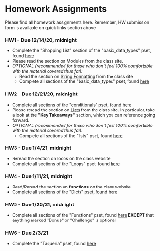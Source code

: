 # Homework Assignments

Please find all homework assignments here. Remember, HW submission form is available on quick links section above.

### HW1 - Due 12/14/20, midnight

* Complete the "Shopping List" section of the "basic_data_types" pset, found [here](https://colab.research.google.com/drive/1hSxgslfvS61xgqf7lLsFV5AUYsn2m5nr?usp=sharing)
* Please read the section on [Modules](https://mottaquikarim.github.io/PYTH127/#out/topics/modules) from the class site.
* *OPTIONAL (recommended for those who don't feel 100% comfortable with the material covered thus far):*
    * Read the section on [String Formatting](https://mottaquikarim.github.io/PYTH127/#out/topics/string_formatting) from the class site
    * Complete all sections of the "basic_data_types" pset, found [here](https://colab.research.google.com/drive/1hSxgslfvS61xgqf7lLsFV5AUYsn2m5nr?usp=sharing)

### HW2 - Due 12/21/20, midnight

* Complete all sections of the "conditionals" pset, found [here](https://colab.research.google.com/drive/1N_R1C8V0XeAwJG_LvrMGlSOJ744dmsnQ?usp=sharing)
* Please reread the section on [Lists](https://mottaquikarim.github.io/PYTH127/#out/topics/lists) from the class site. In particular, take a look at the **"Key Takeaways"** section, which you can reference going forward.
* *OPTIONAL (recommended for those who don't feel 100% comfortable with the material covered thus far):*
	* Complete all sections of the "lists" pset, found [here](https://colab.research.google.com/drive/1c7jljgXuu-z8Qc2QJ4f9k4ZaICG2ixR0?usp=sharing)

### HW3 - Due 1/4/21, midnight

* Reread the section on loops on the class website
* Complete all sections of the "Loops" pset, found [here](https://colab.research.google.com/drive/1RY21T_9CBLcXf69emOefrFTLMeNJTy_k?usp=sharing)

### HW4 - Due 1/11/21, midnight

* Read/Reread the section on **functions** on the class website
* Complete all sections of the "Dicts" pset, found [here](https://colab.research.google.com/drive/1bUf8kapaCgOgHmgEaqijy4-PcRAQZUyc?usp=sharing)

### HW5 - Due 1/25/21, midnight

* Complete all sections of the "Functions" pset, found [here](https://colab.research.google.com/drive/1cAptmre0FcMAwU3P0Z3fOEqJzivp6gDr?usp=sharing) **EXCEPT** that anything marked "Bonus" or "Challenge" is optional

### HW6 - Due 2/3/21

* Complete the "Taqueria" pset, found [here](https://colab.research.google.com/drive/1_jRCHAlePARNbOSVZogAr6gcEttKM1pa?usp=sharing)